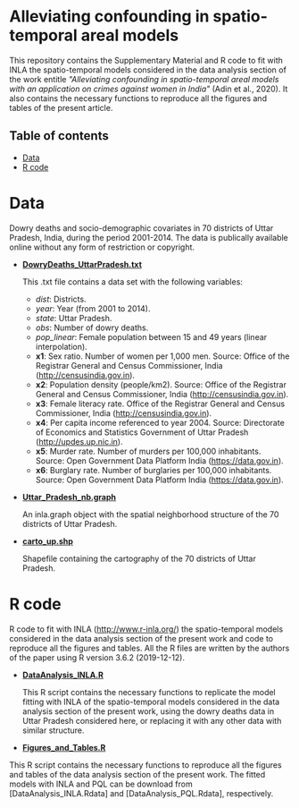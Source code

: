 # Alleviating confounding in spatio-temporal areal models
This repository contains the Supplementary Material and R code to fit with INLA the spatio-temporal models considered in the data analysis section of the work entitle _"Alleviating confounding in spatio-temporal areal models with an application on crimes against women in India"_ (Adin et al., 2020). It also contains the necessary functions to reproduce all the figures and tables of the present article.


## Table of contents

- [Data](#Data)
- [R code](#R-code)


# Data
Dowry deaths and socio-demographic covariates in 70 districts of Uttar Pradesh, India, during the period 2001-2014. The data is publically available online without any form of restriction or copyright.

- [**DowryDeaths_UttarPradesh.txt**](https://github.com/spatialstatisticsupna/Confounding_article/blob/master/data/DowryDeaths_UttarPradesh.txt)
  
  This .txt file contains a data set with the following variables:
	- _dist_: Districts.
	- _year_: Year (from 2001 to 2014).
	- _state_: Uttar Pradesh.
	- _obs_: Number of dowry deaths.
	- _pop_linear_: Female population between 15 and 49 years (linear interpolation).
	- **x1**: Sex ratio. Number of women per 1,000 men. Source: Office of the Registrar General and Census Commissioner, India (http://censusindia.gov.in).
	- **x2**: Population density (people/km2). Source: Office of the Registrar General and Census Commissioner, India (http://censusindia.gov.in).
	- **x3**: Female literacy rate. Office of the Registrar General and Census Commissioner, India (http://censusindia.gov.in).
	- **x4**: Per capita income referenced to year 2004. Source: Directorate of Economics and Statistics Government of Uttar Pradesh  (http://updes.up.nic.in).
	- **x5**: Murder rate. Number of murders per 100,000 inhabitants. Source: Open Government Data Platform India (https://data.gov.in).
	- **x6**: Burglary rate. Number of burglaries per 100,000 inhabitants. Source: Open Government Data Platform India (https://data.gov.in).


- [**Uttar_Pradesh_nb.graph**](https://github.com/spatialstatisticsupna/Confounding_article/blob/master/data/Uttar_Pradesh_nb.graph)
  
  An inla.graph object with the spatial neighborhood structure of the 70 districts of Uttar Pradesh.


- [**carto_up.shp**](https://github.com/spatialstatisticsupna/Confounding_article/blob/master/data/carto_up/)

  Shapefile containing the cartography of the 70 districts of Uttar Pradesh.


# R code
R code to fit with INLA (http://www.r-inla.org/) the spatio-temporal models considered in the data analysis section of the present work and code to reproduce all the figures and tables. All the R files are written by the authors of the paper using R version 3.6.2 (2019-12-12).

- [**DataAnalysis_INLA.R**](https://github.com/spatialstatisticsupna/Confounding_article/blob/master/R/DataAnalysis_INLA.R)

  This R script contains the necessary functions to replicate the model fitting with INLA of the spatio-temporal models considered in the data analysis section of the present work, using the dowry deaths data in Uttar Pradesh considered here, or replacing it with any other data with similar structure.
  
 - [**Figures_and_Tables.R**](https://github.com/spatialstatisticsupna/Confounding_article/blob/master/R/Figures_and_Tables.R)

  This R script contains the necessary functions to reproduce all the figures and tables of the data analysis section of the present work. The fitted models with INLA and PQL can be download from [DataAnalysis_INLA.Rdata] and [DataAnalysis_PQL.Rdata], respectively.
